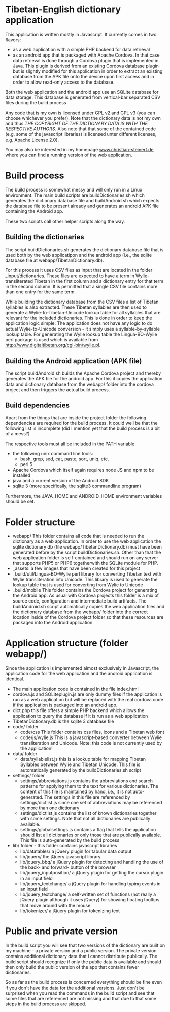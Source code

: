 # Tibetan-English dictionary application
This application is written mostly in Javascript. 
It currently comes in two flavors:
* as a web application with a simple PHP backend for data retrieval
* as an android app that is packaged with Apache Cordova. In that case data retrieval is done through a Cordova plugin that is implemented in Java. This plugin is derived from an existing Cordova database plugin but is slightly modified for this application in order to extract an existing database from the APK file onto the device upon first access and in order to allow read-only access to the database.

Both the web application and the android app use an SQLite database for data storage. This database is generated from vertical-bar separated CSV files during the build process


Any code that is my own is licensed under GPL v2 and GPL v3 (you can choose whichever you prefer). Note that the dictionary data is not my own and thus *THE COPYRIGHT OF THE DICTIONARY DATA IS WITH THE RESPECTIVE AUTHORS*. Also note that that some of the contained code (e.g. some of the javascript libraries) is licensed unter different licenses, e.g. Apache License 2.0).

You may also be interested in my homepage www.christian-steinert.de where you can find a running version of the web application.

# Build process
The build process is somewhat messy and will only run in a Linux environment. The main build scripts are buildDictionaries.sh which generates the dictionary database file and buildAndroid.sh which expects the database file to be present already and generates an android APK file containing the Android app.

These two scripts call other helper scripts along the way.


## Building the dictionaries
The script buildDictionaries.sh generates the dictionary database file that is used both by the web applicatipon and the android app (i.e., the sqlite database file at webapp/TibetanDictionary.db).

For this process it uses CSV files as input that are located in the folder _input/dictionaries. These files are expected to have a term in Wylie-transliterated Tibetan in the first column and a dictionary entry for that term in the second column. It is permitted that a single CSV file contains more than one entry for the same term.

While building the dictionary database from the CSV files a list of Tibetan syllables is also extracted. These Tibetan syllables are then used to generate a Wylie-to-Tibetan-Unicode lookup table for all syllables that are relevant for the included dictionaries. This is done in order to keep the application logic simple: The application does not have any logic to do actual Wylie-to-Unicode conversion - it simply uses a syllable-by-syllable lookup table. For generating the Wylie lookup table the Lingua-BO-Wylie perl package is used which is available from http://www.digitaltibetan.org/cgi-bin/wylie.pl.


## Building the Android application (APK file)
The script buildAndroid.sh builds the Apache Cordova project and thereby generates the APK file for the android app. For this it copies the application data and dictionary database from the webapp/ folder into the cordova project and then triggers the actual build process.


## Build dependencies
Apart from the things that are inside the project folder the following dependencies are required for the build process. It could well be that the following list is incomplete (did I mention yet that the build process is a bit of a mess?)

The respective tools must all be included in the PATH variable
* the following unix command line tools:
    * bash, grep, sed, cat, paste, sort, uniq, etc.
    * perl 5
* Apache Cordova which itself again requires node JS and npm to be installed
* java and a current version of the Android SDK
* sqlite 3 (more specifically, the sqlite3 commandline program)

Furthermore, the JAVA_HOME and ANDROID_HOME environment variables should be set.



# Folder structure
* webapp/ This folder contains all code that is needed to run the dictionary as a web application. In order to use the web application the sqlite dictionary db (file webapp/TibetanDictionary.db) must have been generated before by the script buildDictionaries.sh. Other than that the web application folder is self-contained and should run on any server that supports PHP5 or PHP6 togetherwith the SQLite module for PHP. 
* _assets: a few images that have been created for this project
* _build/util/Lingua-BO-Wylie perl library for converting Tibetan text with Wylie transliteration into Unicode. This library is used to generate the lookup table that is used for converting from Wylie to Unicode
* _build/mobile This folder contains the Cordova project for generating the Android app. As usual with Cordova projects this folder is a mix of source code, configuration and intermediate build artifacts. The buildAndroid.sh script automatically copies the web application files and the dictionary database from the webapp/ folder into the correct location inside of the Cordova project folder so that these resources are packaged into the Android application

# Application structure (folder webapp/)
Since the application is implemented almost exclusively in Javascript, the application code for the web application and the android application is identical.
* The main application code is contained in the file index.html
* cordova.js and SQLiteplugin.js are only dummy files if the application is run as a web application but will be replaced with the real cordova code if the application is packaged into an android app.
* dict.php this file offers a simple PHP backend which allows the application to query the database if it is run as a web application
* TibetanDictionary.db is the sqlite 3 database file
* code/ folder
    * code/css This folder contains css files, icons and a Tibetan web font
    * code/js/wylie.js This is a javascript-based converter between Wylie transliteration and Unicode. Note: this code is not currently used by the application!
* data/ folder
    * data/syllablelist.js this is a lookup table for mapping Tibetan Syllables between Wylie and Tibetan Unicode. This file is automatically generated by the buildDictionaries.sh script
* settings/ folder 
    * settings/abbreviations.js contains the abbreviations and search patterns for applying them to the text for various dictionaries. The content of this file is maintained by hand, i.e., it is not auto-generated. The settings in this file are referenced by settings/dictlist.js since one set of abbreviations may be referenced by more than one dictionary
    * settings/dictlist.js contains the list of known dictionaries together with some settings. Note that not all dictionaries are publically available.
    * settings/globalsettings.js contains a flag that tells the application should list all dictionaries or only those that are publically available. This file is auto-generated by the build process
* lib/ folder - this folder contains javascript libraries
    * lib/datatables/ a jQuery plugin for tabular data output
    * lib/jquery/ the jQuery javascript library 
    * lib/jquery_bbq/ a jQuery plugin for detecting and handling the use of the back- and forward- button of the browser
    * lib/jquery_inputposition/ a jQuery plugin for getting the cursor plugin in an input field
    * lib/jquery_textchange/ a jQuery plugin for handling typing events in an input field
    * lib/jquery_textchange/ a self-written set of functions (not really a jQuery plugin although it uses jQuery) for showing floating tooltips that move around with the mouse
    * lib/tokenizer/ a jQuery plugin for tokenizing text


# Public and private version
In the build script you will see that two versions of the dictionary are built on my machine - a private version and a public version. The private version contains additional dictionary data that I cannot distribute publically. The build script should recognize if only the public data is available and should then only build the public version of the app that contains fewer dictionaries. 

So as far as the build process is concerned everything should be fine even if you don't have the data for the additional versions. Just don't be surprised when you read the commands in the build script and see that some files that are referenced are not missing and that due to that some steps in the build process are skipped.

